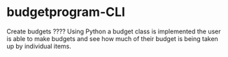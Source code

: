 # budgetprogram-CLI
Create budgets ????
Using Python a budget class is implemented the user is able to make budgets and see how much of their budget is being taken up by individual items.
